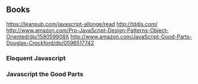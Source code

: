 ## Books

https://leanpub.com/javascript-allonge/read 
http://tddjs.com/ 
http://www.amazon.com/Pro-JavaScript-Design-Patterns-Object-Oriented/dp/159059908X 
http://www.amazon.com/JavaScript-Good-Parts-Douglas-Crockford/dp/0596517742

### Eloquent Javascript

### Javascript the Good Parts